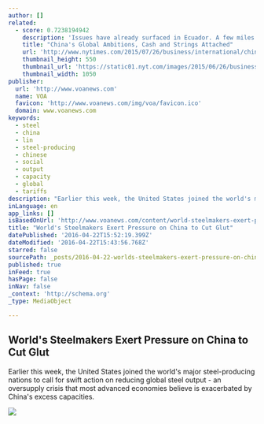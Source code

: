 ```yaml
---
author: []
related:
  - score: 0.7238194942
    description: 'Issues have already surfaced in Ecuador. A few miles from the site of the hydroelectric plant, the Coca River vaults down a 480-foot waterfall and cascades through steep canyons toward the Amazon. It is the tallest waterfall in Ecuador and popular with tourists.'
    title: "China's Global Ambitions, Cash and Strings Attached"
    url: 'http://www.nytimes.com/2015/07/26/business/international/chinas-global-ambitions-with-loans-and-strings-attached.html'
    thumbnail_height: 550
    thumbnail_url: 'https://static01.nyt.com/images/2015/06/26/business/chinalend-web1/chinalend-web1-facebookJumbo.jpg'
    thumbnail_width: 1050
publisher:
  url: 'http://www.voanews.com'
  name: VOA
  favicon: 'http://www.voanews.com/img/voa/favicon.ico'
  domain: www.voanews.com
keywords:
  - steel
  - china
  - lin
  - steel-producing
  - chinese
  - social
  - output
  - capacity
  - global
  - tariffs
description: "Earlier this week, the United States joined the world's major steel-producing nations to call for swift action on reducing global steel output - an oversupply crisis that most advanced economies believe is exacerbated by China's excess capacities."
inLanguage: en
app_links: []
isBasedOnUrl: 'http://www.voanews.com/content/world-steelmakers-exert-pressure-on-china-to-cut-the-glut/3298086.html'
title: "World's Steelmakers Exert Pressure on China to Cut Glut"
datePublished: '2016-04-22T15:52:19.399Z'
dateModified: '2016-04-22T15:43:56.768Z'
starred: false
sourcePath: _posts/2016-04-22-worlds-steelmakers-exert-pressure-on-china-to-cut-glut.md
published: true
inFeed: true
hasPage: false
inNav: false
_context: 'http://schema.org'
_type: MediaObject

---
```

<article style=""><h1>World's Steelmakers Exert Pressure on China to Cut Glut</h1><p>Earlier this week, the United States joined the world's major steel-producing nations to call for swift action on reducing global steel output - an oversupply crisis that most advanced economies believe is exacerbated by China's excess capacities.</p><img src="http://gdb.voanews.com/9FE560B7-C319-4E56-A64A-C808ABF5354D_mw1024_mh1024_s.jpg" /></article>
